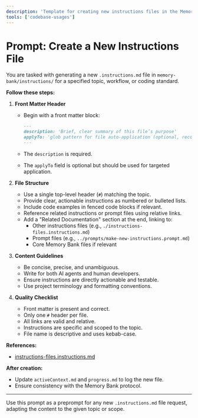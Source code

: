 ```yaml
---
description: 'Template for creating new instructions files in the Memory Bank'
tools: ['codebase-usages']
---
```


# Prompt: Create a New Instructions File

You are tasked with generating a new `.instructions.md` file in
`memory-bank/instructions/` for a specified topic, workflow, or coding standard.

**Follow these steps:**

1. **Front Matter Header**
   - Begin with a front matter block:

     ```markdown
     ---
     description: 'Brief, clear summary of this file’s purpose'
     applyTo: 'glob pattern for file auto-application (optional, recommended)'
     ---
     ```

   - The `description` is required.
   - The `applyTo` field is optional but should be used for targeted
     application.

2. **File Structure**
   - Use a single top-level header (`#`) matching the topic.
   - Provide clear, actionable instructions as numbered or bulleted lists.
   - Include code examples in fenced code blocks if relevant.
   - Reference related instructions or prompt files using relative links.
   - Add a "Related Documentation" section at the end, linking to:
     - Other instructions files (e.g., `./instructions-files.instructions.md`)
     - Prompt files (e.g., `../prompts/make-new-instructions.prompt.md`)
     - Core Memory Bank files if relevant

3. **Content Guidelines**
   - Be concise, precise, and unambiguous.
   - Write for both AI agents and human developers.
   - Ensure instructions are directly actionable and testable.
   - Use project terminology and formatting conventions.

4. **Quality Checklist**
   - Front matter is present and correct.
   - Only one `#` header per file.
   - All links are valid and relative.
   - Instructions are specific and scoped to the topic.
   - File name is descriptive and uses kebab-case.

**References:**

- [instructions-files.instructions.md](../instructions/instructions-files.instructions.md)

**After creation:**

- Update `activeContext.md` and `progress.md` to log the new file.
- Ensure consistency with the Memory Bank protocol.

---

Use this prompt as a preprompt for any new `.instructions.md` file request,
adapting the content to the given topic or scope.
